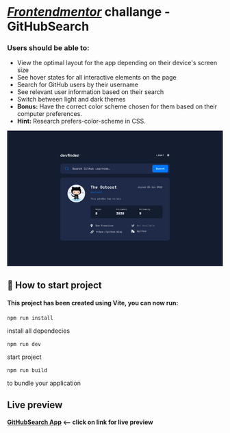 # _[Frontendmentor](https://www.frontendmentor.io/challenges)_ challange - **GitHubSearch**

### Users should be able to:

- View the optimal layout for the app depending on their device's screen size
- See hover states for all interactive elements on the page
- Search for GitHub users by their username
- See relevant user information based on their search
- Switch between light and dark themes
- **Bonus:** Have the correct color scheme chosen for them based on their computer preferences. 
- **Hint:** Research prefers-color-scheme in CSS.

![devfinder](/devfinder.jpg)

## 🚀 How to start project

#### This project has been created using **Vite**, you can now run:

```
npm run install
```
install all dependecies

```
npm run dev
```
start project

```
npm run build
```
to bundle your application

## Live preview 

#### [GitHubSearch App](https://devfinder-eight.vercel.app/) <-- click on link for live preview

